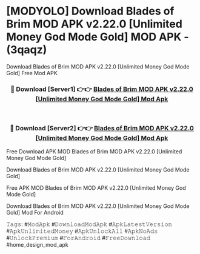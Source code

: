 # [MODYOLO] Download Blades of Brim MOD APK v2.22.0 [Unlimited Money God Mode Gold] MOD APK - (3qaqz)
Download Blades of Brim MOD APK v2.22.0 [Unlimited Money God Mode Gold] Free Mod APK

<div align="center">
<h3>🔴 Download [Server1] 👉👉 <a href="https://apk-comot.site?title=Blades_of_Brim_MOD_APK_v2.22.0_[Unlimited_Money_God_Mode_Gold]">Blades of Brim MOD APK v2.22.0 [Unlimited Money God Mode Gold] Mod Apk</a></h3><br>

<h3>🔴 Download [Server2] 👉👉 <a href="https://apk-comot.site?title=Blades_of_Brim_MOD_APK_v2.22.0_[Unlimited_Money_God_Mode_Gold]">Blades of Brim MOD APK v2.22.0 [Unlimited Money God Mode Gold] Mod Apk</a></h3>
</div>


Free Download APK MOD Blades of Brim MOD APK v2.22.0 [Unlimited Money God Mode Gold]

Download Blades of Brim MOD APK v2.22.0 [Unlimited Money God Mode Gold] 

Free APK MOD Blades of Brim MOD APK v2.22.0 [Unlimited Money God Mode Gold] 

Download Blades of Brim MOD APK v2.22.0 [Unlimited Money God Mode Gold] Mod For Android

𝚃𝚊𝚐𝚜: #𝙼𝚘𝚍𝙰𝚙𝚔 #𝙳𝚘𝚠𝚗𝚕𝚘𝚊𝚍𝙼𝚘𝚍𝙰𝚙𝚔 #𝙰𝚙𝚔𝙻𝚊𝚝𝚎𝚜𝚝𝚅𝚎𝚛𝚜𝚒𝚘𝚗 #𝙰𝚙𝚔𝚄𝚗𝚕𝚒𝚖𝚒𝚝𝚎𝚍𝙼𝚘𝚗𝚎𝚢 #𝙰𝚙𝚔𝚄𝚗𝚕𝚘𝚌𝚔𝙰𝚕𝚕 #𝙰𝚙𝚔𝙽𝚘𝙰𝚍𝚜 #𝚄𝚗𝚕𝚘𝚌𝚔𝙿𝚛𝚎𝚖𝚒𝚞𝚖 #𝙵𝚘𝚛𝙰𝚗𝚍𝚛𝚘𝚒𝚍 #𝙵𝚛𝚎𝚎𝙳𝚘𝚠𝚗𝚕𝚘𝚊𝚍 #home_design_mod_apk